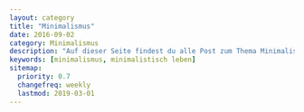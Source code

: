 ```yaml
---
layout: category
title: "Minimalismus"
date: 2016-09-02
category: Minimalismus
description: "Auf dieser Seite findest du alle Post zum Thema Minimalismus."
keywords: [minimalismus, minimalistisch leben]
sitemap:
  priority: 0.7
  changefreq: weekly
  lastmod: 2019-03-01
---
```

